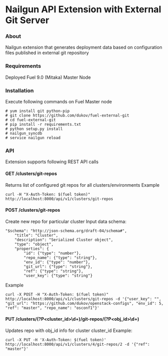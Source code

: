 # Nailgun API Extension with External Git Server
### About
Nailgun extension that generates deployment data based on configuration files published in external git repository
### Requirements
Deployed Fuel 9.0 (Mitaka) Master Node

### Installation
Execute following commands on Fuel Master node
```
# yum install git python-pip
# git clone https://github.com/dukov/fuel-external-git
# cd fuel-external-git
# pip install -r requirements.txt
# python setup.py install
# nailgun_syncdb
# service nailgun reload
```

### API
Extension supports following REST API calls
#### GET /clusters/git-repos
Returns list of configured git repos for all clusters/environments
Example
```
curl -H "X-Auth-Token: $(fuel token)" http://localhost:8000/api/v1/clusters/git-repos
```

#### POST /clusters/git-repos
Create new repo for particular cluster
Input data schema:
```
"$schema": "http://json-schema.org/draft-04/schema#",
    "title": "Cluster",
    "description": "Serialized Cluster object",
    "type": "object",
    "properties": {
        "id": {"type": "number"},
        "repo_name": {"type": "string"},
        "env_id": {"type": "number"},
        "git_url": {"type": "string"},
        "ref": {"type": "string"},
        "user_key": {"type": "string"}
```

Example
```
curl -X POST -H "X-Auth-Token: $(fuel token)" http://localhost:8000/api/v1/clusters/git-repos -d '{"user_key": "", "git_url": "https://github.com/dukov/openstack-configs", "env_id": 5, "ref": "master", "repo_name": "osconf1"}'
```

#### PUT /clusters/(?P<cluster_id>\d+)/git-repos/(?P<obj_id>\d+)
Updates repo with obj_id info for cluster cluster_id
Example:
```
curl -X PUT -H 'X-Auth-Token: $(fuel token)' http://localhost:8000/api/v1/clusters/4/git-repos/2 -d '{"ref": "master"}'
```
